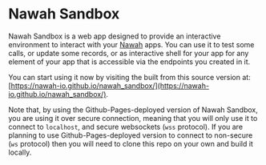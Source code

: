 # Nawah Sandbox

Nawah Sandbox is a web app designed to provide an interactive environment to interact with your [Nawah](https://github.com/nawah-io/nawah_docs) apps. You can use it to test some calls, or update some records, or as interactive shell for your app for any element of your app that is accessible via the endpoints you created in it.

You can start using it now by visiting the built from this source version at: [https://nawah-io.github.io/nawah_sandbox/](https://nawah-io.github.io/nawah_sandbox/).

Note that, by using the Github-Pages-deployed version of Nawah Sandbox, you are using it over secure connection, meaning that you will only use it to connect to `localhost`, and secure websockets (`wss` protocol). If you are planning to use Github-Pages-deployed version to connect to non-secure (`ws` protocol) then you will need to clone this repo on your own and build it locally.